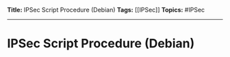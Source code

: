 **Title:** IPSec Script Procedure (Debian)
**Tags:** [[IPSec]]
**Topics:** #IPSec 

---
# IPSec Script Procedure (Debian)
